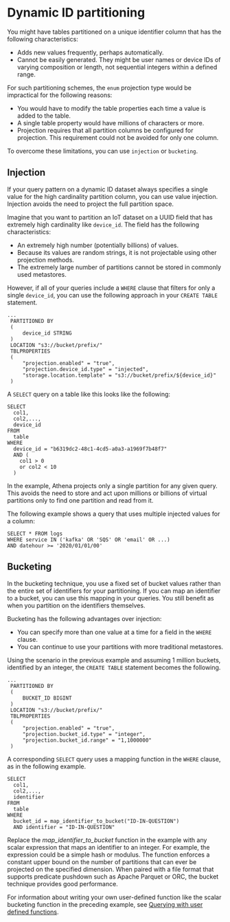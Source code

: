 # Dynamic ID partitioning<a name="partition-projection-dynamic-id-partitioning"></a>

You might have tables partitioned on a unique identifier column that has the following characteristics:
+ Adds new values frequently, perhaps automatically\.
+ Cannot be easily generated\. They might be user names or device IDs of varying composition or length, not sequential integers within a defined range\.

For such partitioning schemes, the `enum` projection type would be impractical for the following reasons:
+ You would have to modify the table properties each time a value is added to the table\.
+ A single table property would have millions of characters or more\.
+ Projection requires that all partition columns be configured for projection\. This requirement could not be avoided for only one column\.

To overcome these limitations, you can use `injection` or `bucketing`\.

## Injection<a name="partition-projection-injection"></a>

If your query pattern on a dynamic ID dataset always specifies a single value for the high cardinality partition column, you can use value injection\. Injection avoids the need to project the full partition space\.

Imagine that you want to partition an IoT dataset on a UUID field that has extremely high cardinality like `device_id`\. The field has the following characteristics:
+ An extremely high number \(potentially billions\) of values\.
+ Because its values are random strings, it is not projectable using other projection methods\.
+ The extremely large number of partitions cannot be stored in commonly used metastores\.

However, if all of your queries include a `WHERE` clause that filters for only a single `device_id`, you can use the following approach in your `CREATE TABLE` statement\.

```
...
 PARTITIONED BY
 (
     device_id STRING
 )
 LOCATION "s3://bucket/prefix/"
 TBLPROPERTIES
 (
     "projection.enabled" = "true",
     "projection.device_id.type" = "injected",
     "storage.location.template" = "s3://bucket/prefix/${device_id}"
 )
```

A `SELECT` query on a table like this looks like the following:

```
SELECT
  col1,
  col2,...,
  device_id
FROM
  table
WHERE
  device_id = "b6319dc2-48c1-4cd5-a0a3-a1969f7b48f7"
  AND (
    col1 > 0
    or col2 < 10
  )
```

In the example, Athena projects only a single partition for any given query\. This avoids the need to store and act upon millions or billions of virtual partitions only to find one partition and read from it\.

The following example shows a query that uses multiple injected values for a column:

```
SELECT * FROM logs
WHERE service IN ('kafka' OR 'SQS' OR 'email' OR ...)
AND datehour >= '2020/01/01/00'
```

## Bucketing<a name="partition-projection-bucketing"></a>

In the bucketing technique, you use a fixed set of bucket values rather than the entire set of identifiers for your partitioning\. If you can map an identifier to a bucket, you can use this mapping in your queries\. You still benefit as when you partition on the identifiers themselves\.

Bucketing has the following advantages over injection:
+ You can specify more than one value at a time for a field in the `WHERE` clause\.
+ You can continue to use your partitions with more traditional metastores\.

Using the scenario in the previous example and assuming 1 million buckets, identified by an integer, the `CREATE TABLE` statement becomes the following\.

```
...
 PARTITIONED BY
 (
     BUCKET_ID BIGINT
 )
 LOCATION "s3://bucket/prefix/"
 TBLPROPERTIES
 (
     "projection.enabled" = "true",
     "projection.bucket_id.type" = "integer",
     "projection.bucket_id.range" = "1,1000000"
 )
```

A corresponding `SELECT` query uses a mapping function in the `WHERE` clause, as in the following example\.

```
SELECT
  col1,
  col2,...,
  identifier
FROM
  table
WHERE
  bucket_id = map_identifier_to_bucket("ID-IN-QUESTION")
  AND identifier = "ID-IN-QUESTION"
```

Replace the *map\_identifier\_to\_bucket* function in the example with any scalar expression that maps an identifier to an integer\. For example, the expression could be a simple hash or modulus\. The function enforces a constant upper bound on the number of partitions that can ever be projected on the specified dimension\. When paired with a file format that supports predicate pushdown such as Apache Parquet or ORC, the bucket technique provides good performance\.

For information about writing your own user\-defined function like the scalar bucketing function in the preceding example, see [Querying with user defined functions](querying-udf.md)\.
